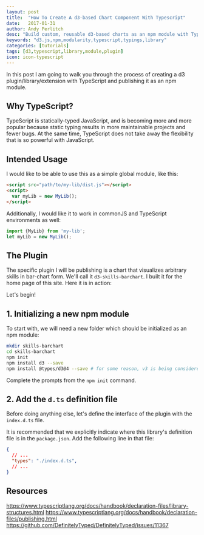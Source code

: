```yaml
---
layout: post
title:  "How To Create A d3-based Chart Component With Typescript"
date:   2017-01-31
author: Andy Perlitch
desc: "Build custom, reusable d3-based charts as an npm module with Typescript type definitions."
keywords: "d3.js,npm,modularity,typescript,typings,library"
categories: [tutorials]
tags: [d3,typescript,library,module,plugin]
icon: icon-typescript
---
```



In this post I am going to walk you through the process of creating a d3 plugin/library/extension with TypeScript and publishing it as an npm module.

## Why TypeScript?

TypeScript is statically-typed JavaScript, and is becoming more and more popular because static typing results in more maintainable projects and fewer bugs. At the same time, TypeScript does not take away the flexibility that is so powerful with JavaScript.

## Intended Usage

I would like to be able to use this as a simple global module, like this:

```html
<script src="path/to/my-lib/dist.js"></script>
<script>
  var myLib = new MyLib();
</script>
```

Additionally, I would like it to work in commonJS and TypeScript environments as well:

```typescript
import {MyLib} from 'my-lib';
let myLib = new MyLib();
```

## The Plugin 

The specific plugin I will be publishing is a chart that visualizes arbitrary skills in bar-chart form. We'll call it `d3-skills-barchart`. I built it for the home page of this site. Here it is in action:

<div id="skills-target"></div>
<script src="http://127.0.0.1:8080/index.js"></script>
<script>
var chart = new SkillsBarChart({
  target: '#skills-target',
  data: {{ site.data.index.skills | jsonify }}
});
chart.render();
</script>


Let's begin!


## 1. Initializing a new npm module

To start with, we will need a new folder which should be initialized as an npm module:

```bash
mkdir skills-barchart
cd skills-barchart
npm init
npm install d3 --save
npm install @types/d3@4 --save # for some reason, v3 is being considered the latest version without specifying `@4` at the end
```

Complete the prompts from the `npm init` command.

## 2. Add the `d.ts` definition file

Before doing anything else, let's define the interface of the plugin with the `index.d.ts` file.

It is recommended that we explicitly indicate where this library's definition file is in the `package.json`. Add the following line in that file:

```json
{
  // ...
  "types": "./index.d.ts",
  // ...
}
```







## Resources

https://www.typescriptlang.org/docs/handbook/declaration-files/library-structures.html
https://www.typescriptlang.org/docs/handbook/declaration-files/publishing.html
https://github.com/DefinitelyTyped/DefinitelyTyped/issues/11367

